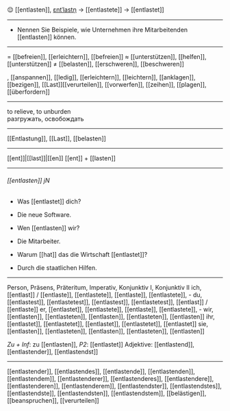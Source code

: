 😌 [[entlasten]], [ɛntˈlastn̩](https://youglish.com/pronounce/entlasten/german) → [[entlastete]] → [[entlastet]]

---
- Nennen Sie Beispiele, wie Unternehmen ihre Mitarbeitenden [[entlasten]] können.

---
= [[befreien]], [[erleichtern]], [[befreien]]
≈ [[unterstützen]], [[helfen]], [[unterstützen]]
≠ [[belasten]], [[erschweren]], [[beschweren]]

, [[anspannen]], [[ledig]], [[erleichtern]], [[leichtern]], [[anklagen]], [[bezigen]], [[Last]][[verurteilen]], [[vorwerfen]], [[zeihen]], [[plagen]], [[überfordern]]

---
to relieve, to unburden  
разгружать, освобождать

---
[[Entlastung]], [[Last]], [[belasten]]

---
[[ent]]|[[last]]|[[en]]
[[ent]] + [[lasten]]


---
###### [[entlasten]] jN
- Was [[entlastet]] dich?
- Die neue Software.

- Wen [[entlasten]] wir?
- Die Mitarbeiter.

- Warum [[hat]] das die Wirtschaft [[entlastet]]?
- Durch die staatlichen Hilfen.

---
Person, Präsens, Präteritum, Imperativ, Konjunktiv I, Konjunktiv II
ich, [[entlast]] / [[entlaste]], [[entlastete]], [[entlaste]], [[entlastete]], -
du, [[entlastest]], [[entlastetest]], [[entlastest]], [[entlastetest]], [[entlast]] / [[entlaste]]
er, [[entlastet]], [[entlastete]], [[entlaste]], [[entlastete]], -
wir, [[entlasten]], [[entlasteten]], [[entlasten]], [[entlasteten]], [[entlasten]]
ihr, [[entlastet]], [[entlastetet]], [[entlastet]], [[entlastetet]], [[entlastet]]
sie, [[entlasten]], [[entlasteten]], [[entlasten]], [[entlasteten]], [[entlasten]]

*Zu + Inf*: zu [[entlasten]], *P2*: [[entlastet]]
Adjektive: [[entlastend]], [[entlastender]], [[entlastendst]]

---
[[entlastender]], [[entlastendes]], [[entlastende]], [[entlastenden]], [[entlastendem]], [[entlastenderer]], [[entlastenderes]], [[entlastendere]], [[entlastenderen]], [[entlastenderem]], [[entlastendster]], [[entlastendstes]], [[entlastendste]], [[entlastendsten]], [[entlastendstem]], [[belästigen]], [[beanspruchen]], [[verurteilen]]